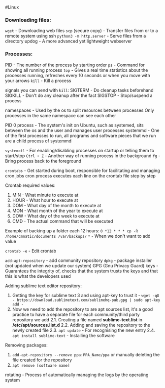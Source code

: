 #Linux 

### Downloading files:

`wget` - Downloading web files
`scp` (secure copy) - Transfer files from or to a remote system using ssh
`python3 -m http.server` - Serve files from a directory
updog - A more advanced yet lightweight webserver

### Processes:

PID - The number of the process by starting order
`ps` - Command for showing all running process
`top` - Gives a real time statistics about the processes running, refreshes every 10 seconds or when you move with your arrows
`kill` - Kill a process

signals you can send with `kill`:
SIGTERM - Do cleanup tasks beforehand
SIGKILL - Don't do any cleanup after the fact
SIGSTOP - Stop/suspend a process

namespaces - Used by the os to split resources between processes
Only processes in the same namespace can see each other

PID 0 process - The system's init on Ubuntu, such as systemed, sits between the os and the user and manages user processes
systemmd - One of the first processes to run, all programs and software pieces that we run are a child process of systemmd

`systemctl` - For enabling/disabling processes on startup or telling them to start/stop
`Ctrl + Z` - Another way of running process in the background
`fg` - Bring process back to the foreground

`crontabs` - Get started during boot, responsible for facilitating and managing cron jobs
cron process executes each line on the crontab file step by step

Crontab required values:
1. MIN - What minute to execute at
2. HOUR - What hour to execute at
3. DOM - What day of the month to execute at
4. MON - What month of the year to execute at
5. DOW - What day of the week to execute at
6. CMD - The actual command that will be executed

Example of backing up a folder each 12 hours:
`0 *12 * * * cp -R /home/cmnatic/documents /var/backups/`
`*` - When we don't want to add value

`crontab -e` - Edit crontab

`add-apt-repository` - add community repository
`dpkg` - package installer (not updated when we update our system)
GPG (Gnu Privacy Guard) keys - Guarantees the integrity of, checks that the system trusts the keys and that this is what the developers used

Adding sublime text editor repository:

1. Getting the key for sublime text 3 and using apt-key to trust it - `wget -qO - https://download.sublimetext.com/sublimehq-pub.gpg | sudo apt-key add -`
2. Now we need to add the repository to are apt sources list, it's a good practice to have a separate file for each community/third party repository we add
2.1. Creating a file named **sublime-text.list** in **/etc/apt/sources.list.d**
2.2. Adding and saving the repository to the newly created file
2.3. `apt update` - For recognising the new entry
2.4. `apt install sublime-text` - Installing the software

Removing packages:
1. `add-apt-repository --remove ppa:PPA_Name/ppa` or manually deleting the file created for the repository
2. `apt remove [software name]`

rotating - Process of automatically managing the logs by the operating system


